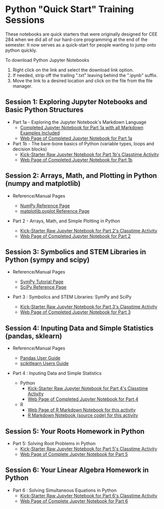 # Python "Quick Start" Training Sessions

These notebooks are quick starters that were originally designed for CEE 284 when we did all of our hard-core programming at the end of the semester.  It now serves as a quick-start for people wanting to jump onto python quickly.

To download Python Jupyter Notebooks

1. Right click on the link and select the download link option.
2. If needed, strip off the trailing ".txt" leaving behind the ".ipynb" suffix.
3. Move the link to a desired location and click on the file from the file manager.

## Session 1: Exploring Jupyter Notebooks and Basic Python Structures

* Part 1a - Exploring the Jupyter Notebook's Markdown Language
  * [Completed Jupyter Notebook for Part 1a with all Markdown Examples Included](Jupyter_Notebooks_and_Other_Files/02_Crash_Course_Files/02_01a_Intro_to_Markdown/Part_1a_--_Introduction_to_Jupyter_and_Markdown_Complete.ipynb)
  * [Web Page of Completed Jupyter Notebook for Part 1a](Jupyter_Notebooks_and_Other_Files/02_Crash_Course_Files/Part_1a_--_Introduction_to_Jupyter_and_Markdown_Complete.html)
* Part 1b - The bare-bone basics of Python (variable types, loops and decision blocks)
  * [Kick-Starter Raw Jupyter Notebook for Part 1b's Classtime Activity](Jupyter_Notebooks_and_Other_Files/02_Crash_Course_Files/02_01b_Intro_to_Basic_Python/Part_1b_--_Python_Staters_with_Basic_Structures_Kickoff.ipynb)
  * [Web Page of Completed Jupyter Notebook for Part 1b](Jupyter_Notebooks_and_Other_Files/02_Crash_Course_Files/02_01b_Intro_to_Basic_Python/Part_1b_--_Python_Staters_with_Basic_Structures_Complete.html)

## Session 2: Arrays, Math, and Plotting in Python (numpy and matplotlib)

* Reference/Manual Pages
  * [NumPy Reference Page](https://numpy.org/doc/stable/reference/index.html)
  * [matplotlib.pyplot Reference Page](https://matplotlib.org/api/pyplot_summary.html)

* Part 2 - Arrays, Math, and Simple Plotting in Python
  * [Kick-Starter Raw Jupyter Notebook for Part 2's Classtime Activity](Jupyter_Notebooks_and_Other_Files/02_Crash_Course_Files/02_02_Intro_to_NumPy_and_Matplotlib/Part_2_--_Arrays_Math_and_Plotting_in_Python_Kickstarter.ipynb)
  * [Web Page of Completed Jupyter Notebook for Part 2](Jupyter_Notebooks_and_Other_Files/02_Crash_Course_Files/02_02_Intro_to_NumPy_and_Matplotlib/Part_2_--_Arrays_Math_and_Plotting_in_Python.html)

## Session 3: Symbolics and STEM Libraries in Python (sympy and scipy)

* Reference/Manual Pages
  * [SymPy Tutorial Page](https://docs.sympy.org/latest/tutorial/index.html#tutorial)
  * [SciPy Reference Page](https://docs.scipy.org/doc/scipy/reference/)

* Part 3 : Symbolics and STEM Libraries: SymPy and SciPy
  * [Kick-Starter Raw Jupyter Notebook for Part 3's Classtime Activity](Jupyter_Notebooks_and_Other_Files/02_Crash_Course_Files/02_03_Intro_to_SciPy_and_Sympy/Part%203%20-%20Symbolics%20and%20STEM%20Libraries%20sympy%20and%20scipy%20Kick-Starter.ipynb)
  * [Web Page of Completed Jupyter Notebook for Part 3](Jupyter_Notebooks_and_Other_Files/02_Crash_Course_Files/02_03_Intro_to_SciPy_and_Sympy/Part%203%20-%20Symbolics%20and%20STEM%20Libraries%20sympy%20and%20scipy.html#Part-3-:-Symbolics-and-STEM-Libraries:-SymPy-and-SciPy)

## Session 4: Inputing Data and Simple Statistics (pandas, sklearn)

* Reference/Manual Pages
  * [Pandas User Guide](https://pandas.pydata.org/docs/user_guide/index.html)
  * [scikitlearn Users Guide](https://scikit-learn.org/stable/user_guide.html)

* Part 4 : Inputing Data and Simple Statistics
  * Python
    * [Kick-Starter Raw Jupyter Notebook for Part 4's Classtime Activity](Jupyter_Notebooks_and_Other_Files/02_Crash_Course_Files/02_04_Intro_to_Pandas/Part%204%20-%20Importing%20Data%20and%20Simple%20Statistics%20Kick-Starter.ipynb)
    * [Web Page of Completed Jupyter Notebook for Part 4](Jupyter_Notebooks_and_Other_Files/02_Crash_Course_Files/02_04_Intro_to_Pandas/Part%204%20-%20Importing%20Data%20and%20Simple%20Statistics.html)
  * R
    * [Web Page of R Markdown Notebook for this activity](Jupyter_Notebooks_and_Other_Files/02_Crash_Course_Files/02_04_Intro_to_Pandas/Concrete_Multivariate_Regression_Using_R_with_Tidyverse.nb.html)
    * [R Markdown Notebook (source code) for this activity](Jupyter_Notebooks_and_Other_Files/02_Crash_Course_Files/02_04_Intro_to_Pandas/Concrete_Multivariate_Regression_Using_R_with_Tidyverse.Rmd)

## Session 5: Your Roots Homework in Python

* Part 5: Solving Root Problems in Python
  * [Kick-Starter Raw Jupyter Notebook for Part 5's Classtime Activity](Jupyter_Notebooks_and_Other_Files/02_Crash_Course_Files/02_05_Applying_Python_to_Root_Problems/Part%205%20-%20Solving%20Root%20Problems%20in%20Python%20Kick-Starter.ipynb)
  * [Web Page of Complete Jupyter Notebook for Part 5](Jupyter_Notebooks_and_Other_Files/02_Crash_Course_Files/02_05_Applying_Python_to_Root_Problems/Part%205%20-%20Solving%20Root%20Problems%20in%20Python.html)



## Session 6: Your Linear Algebra Homework in Python

* Part 6 : Solving Simultaneous Equations in Python
  * [Kick-Starter Raw Jupyter Notebook for Part 6's Classtime Activity](Jupyter_Notebooks_and_Other_Files/02_Crash_Course_Files/02_06_Applying_Python_to_Linear_Algebra_and_Sumultaneous_Equations/Part%206%20-%20Solving%20Simultaneous%20Equations%20in%20Python%20Kick-Starter.ipynb)
  * [Web Page of Complete Jupyter Notebook for Part 6](Jupyter_Notebooks_and_Other_Files/02_Crash_Course_Files/02_06_Applying_Python_to_Linear_Algebra_and_Sumultaneous_Equations/Part%206%20-%20Solving%20Simultaneous%20Equations%20in%20Python.html)
